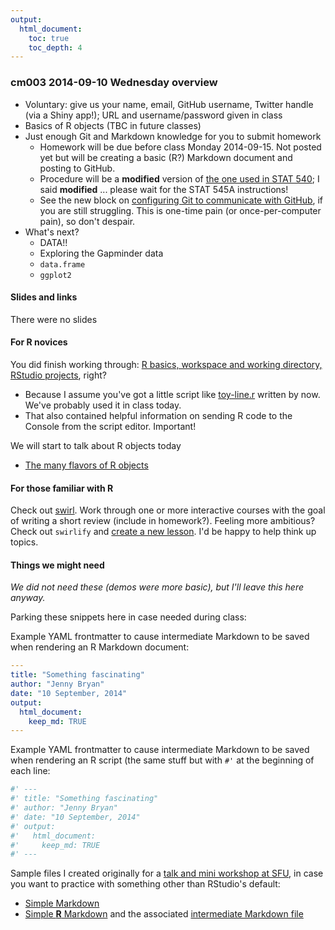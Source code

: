 ```yaml
---
output:
  html_document:
    toc: true
    toc_depth: 4
---
```


### cm003 2014-09-10 Wednesday overview

  * Voluntary: give us your name, email, GitHub username, Twitter handle (via a Shiny app!); URL and username/password given in class
  * Basics of R objects (TBC in future classes)
  * Just enough Git and Markdown knowledge for you to submit homework
    - Homework will be due before class Monday 2014-09-15. Not posted yet but will be creating a basic (R?) Markdown document and posting to GitHub.
    - Procedure will be a __modified__ version of [the one used in STAT 540](http://www.ugrad.stat.ubc.ca/%7Estat540/homework/hw_submission-instructions.html); I said __modified__ ... please wait for the STAT 545A instructions!
    - See the new block on [configuring Git to communicate with GitHub](block003_git-config-credential-cache.html), if you are still struggling. This is one-time pain (or once-per-computer pain), so don't despair.
  * What's next?
    - DATA!!
    - Exploring the Gapminder data
    - `data.frame`
    - `ggplot2`
    
#### Slides and links

There were no slides

#### For R novices

You did finish working through: [R basics, workspace and working directory, RStudio projects](block002_hello-r-workspace-wd-project.html), right?

  * Because I assume you've got a little script like [toy-line.r](https://github.com/STAT545-UBC/STAT545-UBC.github.io/blob/master/block002_toy-line.r) written by now. We've probably used it in class today.
  * That also contained helpful information on sending R code to the Console from the script editor. Important!
  
We will start to talk about R objects today

  * [The many flavors of R objects](block004_basic-r-objects.html)

#### For those familiar with R

Check out [swirl](http://swirlstats.com). Work through one or more interactive courses with the goal of writing a short review (include in homework?). Feeling more ambitious? Check out `swirlify` and [create a new lesson](http://swirlstats.com/instructors.html). I'd be happy to help think up topics.

#### Things we might need

*We did not need these (demos were more basic), but I'll leave this here anyway.*

Parking these snippets here in case needed during class:

Example YAML frontmatter to cause intermediate Markdown to be saved when rendering an R Markdown document:

```yaml
---
title: "Something fascinating"
author: "Jenny Bryan"
date: "10 September, 2014"
output:
  html_document:
    keep_md: TRUE
---
```

Example YAML frontmatter to cause intermediate Markdown to be saved when rendering an R script (the same stuff but with `#'` at the beginning of each line:

```yaml
#' ---
#' title: "Something fascinating"
#' author: "Jenny Bryan"
#' date: "10 September, 2014"
#' output:
#'   html_document:
#'     keep_md: TRUE
#' ---
```

Sample files I created originally for a [talk and mini workshop at SFU](https://github.com/jennybc/2013-11_sfu), in case you want to practice with something other than RStudio's default:

  * [Simple Markdown](https://github.com/jennybc/2013-11_sfu/blob/master/simple-markdown.md)
  * [Simple __R__ Markdown](https://github.com/jennybc/2013-11_sfu/blob/master/simple-r-markdown.rmd) and the associated [intermediate Markdown file](https://github.com/jennybc/2013-11_sfu/blob/master/simple-r-markdown.md)
